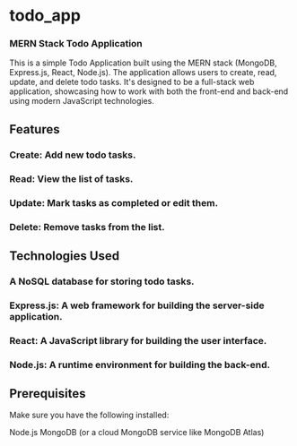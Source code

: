 # todo_app
### MERN Stack Todo Application
This is a simple Todo Application built using the MERN stack (MongoDB, Express.js, React, Node.js). The application allows users to create, read, update, and delete todo tasks. It's designed to be a full-stack web application, showcasing how to work with both the front-end and back-end using modern JavaScript technologies.

## Features
### Create: Add new todo tasks.
### Read: View the list of tasks.
### Update: Mark tasks as completed or edit them.
### Delete: Remove tasks from the list.

## Technologies Used
### A NoSQL database for storing todo tasks.
### Express.js: A web framework for building the server-side application.
### React: A JavaScript library for building the user interface.
### Node.js: A runtime environment for building the back-end.

## Prerequisites
Make sure you have the following installed:

Node.js
MongoDB (or a cloud MongoDB service like MongoDB Atlas)
